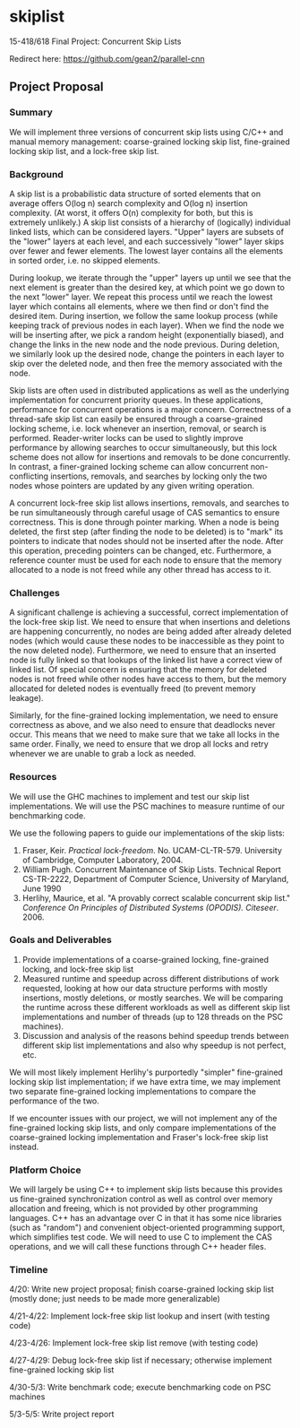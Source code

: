 # skiplist
15-418/618 Final Project: Concurrent Skip Lists

Redirect here: https://github.com/gean2/parallel-cnn

## Project Proposal

### Summary

We will implement three versions of concurrent skip lists using C/C++ and manual memory management: coarse-grained locking skip list, fine-grained locking skip list, and a lock-free skip list. 

### Background

A skip list is a probabilistic data structure of sorted elements that on average offers O(log n) search complexity and O(log n) insertion complexity. (At worst, it offers O(n) complexity for both, but this is extremely unlikely.) A skip list consists of a hierarchy of (logically) individual linked lists, which can be considered layers. "Upper" layers are subsets of the "lower" layers at each level, and each successively "lower" layer skips over fewer and fewer elements. The lowest layer contains all the elements in sorted order, i.e. no skipped elements.

During lookup, we iterate through the "upper" layers up until we see that the next element is greater than the desired key, at which point we go down to the next "lower" layer. We repeat this process until we reach the lowest layer which contains all elements, where we then find or don't find the desired item. During insertion, we follow the same lookup process (while keeping track of previous nodes in each layer). When we find the node we will be inserting after, we pick a random height (exponentially biased), and change the links in the new node and the node previous. During deletion, we similarly look up the desired node, change the pointers in each layer to skip over the deleted node, and then free the memory associated with the node.

Skip lists are often used in distributed applications as well as the underlying implementation for concurrent priority queues. In these applications, performance for concurrent operations is a major concern. Correctness of a thread-safe skip list can easily be ensured through a coarse-grained locking scheme, i.e. lock whenever an insertion, removal, or search is performed. Reader-writer locks can be used to slightly improve performance by allowing searches to occur simultaneously, but this lock scheme does not allow for insertions and removals to be done concurrently. In contrast, a finer-grained locking scheme can allow concurrent non-conflicting insertions, removals, and searches by locking only the two nodes whose pointers are updated by any given writing operation.

A concurrent lock-free skip list allows insertions, removals, and searches to be run simultaneously through careful usage of CAS semantics to ensure correctness. This is done through pointer marking. When a node is being deleted, the first step (after finding the node to be deleted) is to "mark" its pointers to indicate that nodes should not be inserted after the node. After this operation, preceding pointers can be changed, etc. Furthermore, a reference counter must be used for each node to ensure that the memory allocated to a node is not freed while any other thread has access to it. 

### Challenges

A significant challenge is achieving a successful, correct implementation of the lock-free skip list. We need to ensure that when insertions and deletions are happening concurrently, no nodes are being added after already deleted nodes (which would cause these nodes to be inaccessible as they point to the now deleted node). Furthermore, we need to ensure that an inserted node is fully linked so that lookups of the linked list have a correct view of linked list. Of special concern is ensuring that the memory for deleted nodes is not freed while other nodes have access to them, but the memory allocated for deleted nodes is eventually freed (to prevent memory leakage). 

Similarly, for the fine-grained locking implementation, we need to ensure correctness as above, and we also need to ensure that deadlocks never occur.  This means that we need to make sure that we take all locks in the same order. Finally, we need to ensure that we drop all locks and retry whenever we are unable to grab a lock as needed. 

### Resources

We will use the GHC machines to implement and test our skip list implementations. We will use the PSC machines to measure runtime of our benchmarking code.

We use the following papers to guide our implementations of the skip lists:

1. Fraser, Keir. *Practical lock-freedom*. No. UCAM-CL-TR-579. University of Cambridge, Computer Laboratory, 2004.
2. William Pugh. Concurrent Maintenance of Skip Lists. Technical Report CS-TR-2222, Department of Computer Science, University of Maryland, June 1990
3. Herlihy, Maurice, et al. "A provably correct scalable concurrent skip list." *Conference On Principles of Distributed Systems (OPODIS). Citeseer*. 2006.

### Goals and Deliverables

1. Provide implementations of a coarse-grained locking, fine-grained locking, and lock-free skip list
2. Measured runtime and speedup across different distributions of work requested, looking at how our data structure performs with mostly insertions, mostly deletions, or mostly searches. We will be comparing the runtime across these different workloads as well as different skip list implementations and number of threads (up to 128 threads on the PSC machines).
3. Discussion and analysis of the reasons behind speedup trends between different skip list implementations and also why speedup is not perfect, etc.

We will most likely implement Herlihy's purportedly "simpler" fine-grained locking skip list implementation; if we have extra time, we may implement two separate fine-grained locking implementations to compare the performance of the two.

If we encounter issues with our project, we will not implement any of the fine-grained locking skip lists, and only compare implementations of the coarse-grained locking implementation and Fraser's lock-free skip list instead.

### Platform Choice

We will largely be using C++ to implement skip lists because this provides us fine-grained synchronization control as well as control over memory allocation and freeing, which is not provided by other programming languages. C++ has an advantage over C in that it has some nice libraries (such as "random") and convenient object-oriented programming support, which simplifies test code. We will need to use C to implement the CAS operations, and we will call these functions through C++ header files.

### Timeline

4/20: Write new project proposal; finish coarse-grained locking skip list (mostly done; just needs to be made more generalizable)

4/21-4/22: Implement lock-free skip list lookup and insert (with testing code)

4/23-4/26: Implement lock-free skip list remove (with testing code)

4/27-4/29: Debug lock-free skip list if necessary; otherwise implement fine-grained locking skip list

4/30-5/3: Write benchmark code; execute benchmarking code on PSC machines

5/3-5/5: Write project report 
